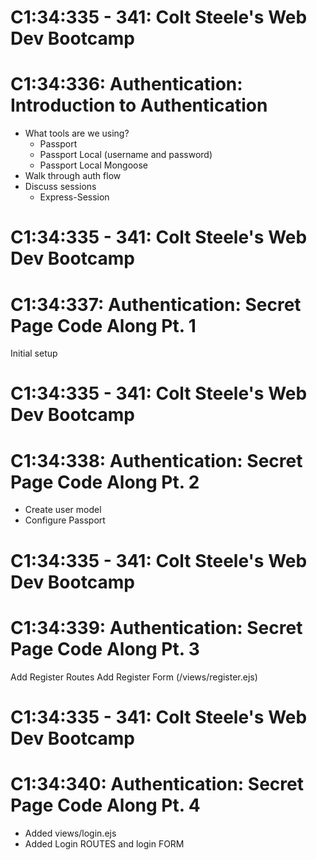 # C1:34:335 - 341: Colt Steele's Web Dev Bootcamp
# C1:34:336: Authentication: Introduction to Authentication
   - What tools are we using?
      - Passport
      - Passport Local (username and password)
      - Passport Local Mongoose
   - Walk through auth flow
   - Discuss sessions
      - Express-Session

# C1:34:335 - 341: Colt Steele's Web Dev Bootcamp
# C1:34:337: Authentication: Secret Page Code Along Pt. 1
   Initial setup

# C1:34:335 - 341: Colt Steele's Web Dev Bootcamp
# C1:34:338: Authentication: Secret Page Code Along Pt. 2
   - Create user model
   - Configure Passport

# C1:34:335 - 341: Colt Steele's Web Dev Bootcamp
# C1:34:339: Authentication: Secret Page Code Along Pt. 3
   Add Register Routes
   Add Register Form (/views/register.ejs)

# C1:34:335 - 341: Colt Steele's Web Dev Bootcamp
# C1:34:340: Authentication: Secret Page Code Along Pt. 4
   - Added views/login.ejs
   - Added Login ROUTES and login FORM